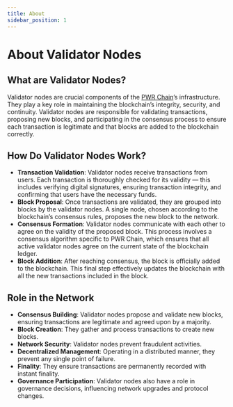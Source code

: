 ```yaml
---
title: About
sidebar_position: 1
---
```


# About Validator Nodes

## What are Validator Nodes?

Validator nodes are crucial components of the [PWR Chain](/pwrchain/overview/)’s infrastructure. They play a key role in maintaining the blockchain’s integrity, security, and continuity. Validator nodes are responsible for validating transactions, proposing new blocks, and participating in the consensus process to ensure each transaction is legitimate and that blocks are added to the blockchain correctly.

## How Do Validator Nodes Work?

- **Transaction Validation**: Validator nodes receive transactions from users. Each transaction is thoroughly checked for its validity — this includes verifying digital signatures, ensuring transaction integrity, and confirming that users have the necessary funds.
- **Block Proposal**: Once transactions are validated, they are grouped into blocks by the validator nodes. A single node, chosen according to the blockchain’s consensus rules, proposes the new block to the network.
- **Consensus Formation**: Validator nodes communicate with each other to agree on the validity of the proposed block. This process involves a consensus algorithm specific to PWR Chain, which ensures that all active validator nodes agree on the current state of the blockchain ledger.
- **Block Addition**: After reaching consensus, the block is officially added to the blockchain. This final step effectively updates the blockchain with all the new transactions included in the block.

## Role in the Network

- **Consensus Building**: Validator nodes propose and validate new blocks, ensuring transactions are legitimate and agreed upon by a majority.
- **Block Creation**: They gather and process transactions to create new blocks.
- **Network Security**: Validator nodes prevent fraudulent activities.
- **Decentralized Management**: Operating in a distributed manner, they prevent any single point of failure.
- **Finality**: They ensure transactions are permanently recorded with instant finality.
- **Governance Participation**: Validator nodes also have a role in governance decisions, influencing network upgrades and protocol changes.
